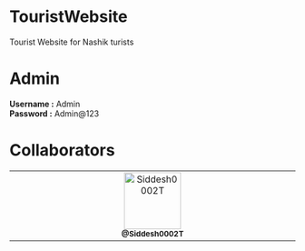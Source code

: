 # TouristWebsite
Tourist Website for Nashik turists 

# Admin 
<b>Username :</b> Admin <br>
<b>Password :</b> Admin@123

# Collaborators
<table>
 <tbody>
  <tr>
  <td align="center" valign="top" width="14.28%"><!--a href="https://github.com/Siddesh0002T"--><img src="https://avatars.githubusercontent.com/u/94625517?s=96&v=4" width="100px;" alt="Siddesh0002T"/><br /><sub><b>@Siddesh0002T</b></sub><!--a--></td>
  </tr>
 </tbody>
</table>
